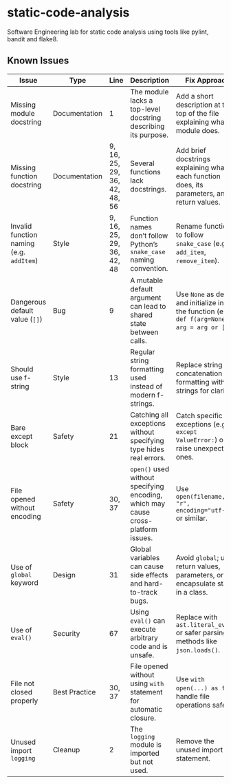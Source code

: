 # static-code-analysis

Software Engineering lab for static code analysis using tools like pylint, bandit and flake8.

## Known Issues

| Issue     | Type      | Line      | Description | Fix Approach |
|-----------|-----------|-----------|-------------|--------------|
| Missing module docstring | Documentation | 1 | The module lacks a top-level docstring describing its purpose. | Add a short description at the top of the file explaining what the module does. |
| Missing function docstring | Documentation | 9, 16, 25, 29, 36, 42, 48, 56 | Several functions lack docstrings. | Add brief docstrings explaining what each function does, its parameters, and return values. |
| Invalid function naming (e.g. `addItem`) | Style | 9, 16, 25, 29, 36, 42, 48 | Function names don’t follow Python’s `snake_case` naming convention. | Rename functions to follow `snake_case` (e.g., `add_item`, `remove_item`). |
| Dangerous default value (`[]`) | Bug | 9 | A mutable default argument can lead to shared state between calls. | Use `None` as default and initialize inside the function (e.g., `def f(arg=None): arg = arg or []`). |
| Should use f-string | Style | 13 | Regular string formatting used instead of modern f-strings. | Replace string concatenation or `%` formatting with f-strings for clarity. |
| Bare except block | Safety | 21 | Catching all exceptions without specifying type hides real errors. | Catch specific exceptions (e.g., `except ValueError:`) or re-raise unexpected ones. |
| File opened without encoding | Safety | 30, 37 | `open()` used without specifying encoding, which may cause cross-platform issues. | Use `open(filename, "r", encoding="utf-8")` or similar. |
| Use of `global` keyword | Design | 31 | Global variables can cause side effects and hard-to-track bugs. | Avoid `global`; use return values, parameters, or encapsulate state in a class. |
| Use of `eval()` | Security | 67 | Using `eval()` can execute arbitrary code and is unsafe. | Replace with `ast.literal_eval()` or safer parsing methods like `json.loads()`. |
| File not closed properly | Best Practice | 30, 37 | File opened without using `with` statement for automatic closure. | Use `with open(...) as f:` to handle file operations safely. |
 Unused import `logging` | Cleanup | 2 | The `logging` module is imported but not used. | Remove the unused import statement. |

